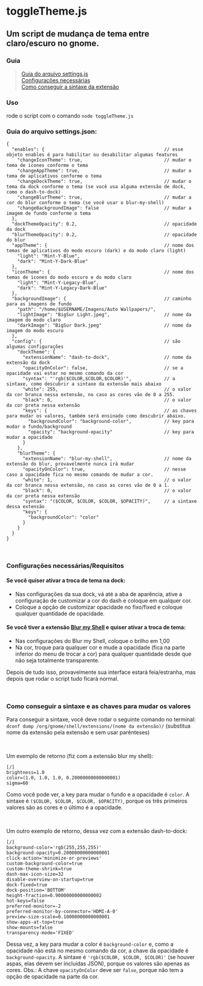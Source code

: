 
# toggleTheme.js

## **Um script de mudança de tema entre claro/escuro no gnome.**

### **Guia** 
> [Guia do arquivo settings.js](#guiaSettings) <br>
> [Configurações necessárias](#requirements) <br>
> [Como conseguir a sintaxe da extensão](#getsyntax)

### **Uso** <br>
rode o script com o comando `node toggleTheme.js`


**<h3 name="guiaSettings">Guia do arquivo settings.json:</h3>**
```
{
  "enables": {                                            // esse objeto enables é para habilitar ou desabilitar algumas features
    "changeIconTheme": true,                              // mudar o tema de icones conforme o tema
    "changeAppTheme": true,                               // mudar o tema de aplicativos conforme o tema
    "changeDockTheme": true,                              // mudar o tema da dock conforme o tema (se você usa alguma extensão de dock, como o dash-to-dock)
    "changeBlurTheme": true,                              // mudar a cor do blur conforme o tema (se você usar o blur-my-shell)
    "changeBackgroundImage": false                        // mudar a imagem de fundo conforme o tema
  },
  "dockThemeOpacity": 0.2,                                // opacidade da dock
  "blurThemeOpacity": 0.2,                                // opacidade do blur
  "appTheme": {                                           // nome dos temas de aplicativos do modo escuro (dark) e do modo claro (light)
    "light": "Mint-Y-Blue",
    "dark": "Mint-Y-Dark-Blue"
  },
  "iconTheme": {                                          // nome dos temas de icones do modo escuro e do modo claro
    "light": "Mint-Y-Legacy-Blue",
    "dark": "Mint-Y-Legacy-Dark-Blue"
  },
  "backgroundImage": {                                    // caminho para as imagens de fundo
    "path": "/home/$USERNAME/Imagens/Auto Wallpapers/",
    "lightImage": "BigSur Light.jpeg",                    // nome da imagem do modo claro
    "darkImage": "BigSur Dark.jpeg"                       // nome da imagem do modo escuro
  },
  "config": {                                             // são algumas configurações
    "dockTheme": {
      "extensionName": "dash-to-dock",                    // nome da extensão da dock
      "opacityOnColor": false,                            // se a opacidade vai estar no mesmo comando da cor
      "syntax": "'rgb($COLOR,$COLOR,$COLOR)'",            // a sintaxe, como descubrir a sintaxe da extensão mais abaixo
      "white": 255,                                       // o valor da cor branca nessa extensão, no caso as cores vão de 0 a 255.
      "black": 0,                                         // o valor da cor preta nessa extensão
      "keys": {                                           // as chaves para mudar os valores, também será ensinado como descubrir abaixo.
        "backgroundColor": "background-color",            // key para mudar o fundo/background
        "opacity": "background-opacity"                   // key para mudar a opacidade
      }
    },
    "blurTheme": {
      "extensionName": "blur-my-shell",                   // nome da extensão do blur, provavelmente nunca irá mudar
      "opacityOnColor": true,                             // nesse caso a opacidade fica no mesmo comando de mudar a cor.
      "white": 1,                                         // o valor da cor branca nessa extensão, no caso as cores vão de 0 a 1.
      "black": 0,                                         // o valor da cor preta nessa extensão
      "syntax": "($COLOR, $COLOR, $COLOR, $OPACITY)",     // a sintaxe dessa extensão
      "keys": {
        "backgroundColor": "color"
      }
    }
  }
}
```

<br>

**<h3 name="requirements">Configurações necessárias/Requisitos</h3>**
#### Se você quiser ativar a troca de tema na dock:
* Nas configurações da sua dock, vá até a aba de aparência, ative a configuração de customizar a cor do dash e coloque em qualquer cor.
* Coloque a opção de customizar opacidade no fixo/fixed e coloque qualquer quantidade de opacidade.
#### Se você tiver a extensão [Blur my Shell](https://extensions.gnome.org/extension/3193/blur-my-shell/) e quiser ativar a troca de tema:
* Nas configurações do Blur my Shell, coloque o brilho em 1,00
* Na cor, troque para qualquer cor e mude a opacidade (fica na parte inferior do menu de trocar a cor) para qualquer quantidade desde que não seja totalmente transparente.

Depois de tudo isso, provavelmente sua interface estará feia/estranha, mas depois que rodar o script tudo ficará normal.

<br>

**<h3 name="getsyntax">Como conseguir a sintaxe e as chaves para mudar os valores</h3>**
Para conseguir a sintaxe, você deve rodar o seguinte comando no terminal: `dconf dump /org/gnome/shell/extensions/(nome da extensão)/` (substitua nome da extensão pela extensão e sem usar parênteses)

<br>

Um exemplo de retorno (fiz com a extensão blur my shell):
```
[/]
brightness=1.0
color=(1.0, 1.0, 1.0, 0.20000000000000001)
sigma=60
```
Como você pode ver, a key para mudar o fundo e a opacidade é `color`.
A sintaxe é `($COLOR, $COLOR, $COLOR, $OPACITY)`, porque os três primeiros valores são as cores e o último é a opacidade.

<br>

Um outro exemplo de retorno, dessa vez com a extensão dash-to-dock:
```
[/]
background-color='rgb(255,255,255)'
background-opacity=0.20000000000000001
click-action='minimize-or-previews'
custom-background-color=true
custom-theme-shrink=true
dash-max-icon-size=32
disable-overview-on-startup=true
dock-fixed=true
dock-position='BOTTOM'
height-fraction=0.90000000000000002
hot-keys=false
preferred-monitor=-2
preferred-monitor-by-connector='HDMI-A-0'
preview-size-scale=0.10000000000000001
show-apps-at-top=true
show-mounts=false
transparency-mode='FIXED'
```
Dessa vez, a key para mudar a color é `background-color` e, como a opacidade não está no mesmo comando da cor, a chave da opacidade é `background-opacity`.
A sintaxe é `'rgb($COLOR, $COLOR, $COLOR)'` (se houver aspas, elas devem ser incluidas JSON), porque os valores são apenas as cores.
Obs.: A chave `opacityOnColor` deve ser `false`, porque não tem a opção de opacidade na parte da cor.
